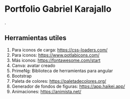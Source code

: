 # Portfolio Gabriel Karajallo
. 
## Herramientas utiles
  1. Para iconos de carga: https://css-loaders.com/ 
  2. Para iconos: https://www.potlabicons.com/
  3. Más iconos: https://fontawesome.com/start
  4. Canva: avatar creado
  5. PrimeNg: Biblioteca de herramientas para angular
  6. Bootstrap
  7. Paleta de colores: https://paletadecolores.org/
  8. Generador de fondos de figuras: https://app.haikei.app/
  9. Animaciones: https://animista.net/
